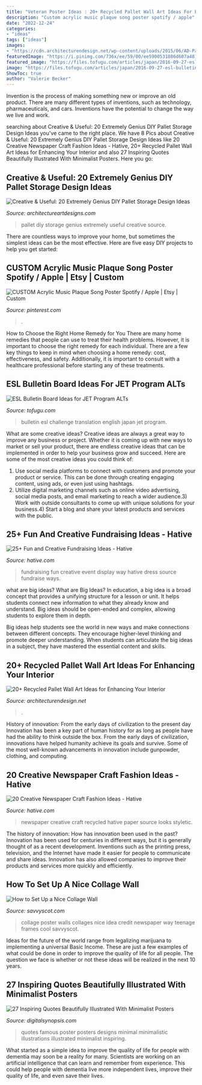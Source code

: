 ```yaml
---
title: "Veteran Poster Ideas : 20+ Recycled Pallet Wall Art Ideas For Enhancing Your Interior"
description: "Custom acrylic music plaque song poster spotify / apple"
date: "2022-12-24"
categories:
- "ideas"
tags: ["ideas"]
images:
- "https://cdn.architecturendesign.net/wp-content/uploads/2015/06/AD-Pallet-Wall-Art-7.jpg"
featuredImage: "https://i.pinimg.com/736x/ee/59/00/ee5900531886d607a481fe59298cf452.jpg"
featured_image: "https://files.tofugu.com/articles/japan/2016-09-27-esl-bulletin-board-ideas/translation-board.jpg"
image: "https://files.tofugu.com/articles/japan/2016-09-27-esl-bulletin-board-ideas/translation-board.jpg"
ShowToc: true
author: "Valerie Becker"
---
```



Invention is the process of making something new or improve an old product. There are many different types of inventions, such as technology, pharmaceuticals, and cars. Inventions have the potential to change the way we live and work.

	

		
searching about Creative &amp; Useful: 20 Extremely Genius DIY Pallet Storage Design Ideas you've came to the right place. We have 8 Pics about Creative &amp; Useful: 20 Extremely Genius DIY Pallet Storage Design Ideas like 20 Creative Newspaper Craft Fashion Ideas - Hative, 20+ Recycled Pallet Wall Art Ideas for Enhancing Your Interior and also 27 Inspiring Quotes Beautifully Illustrated With Minimalist Posters. Here you go:
		
    
## Creative &amp; Useful: 20 Extremely Genius DIY Pallet Storage Design Ideas

<img loading=lazy src="https://www.architectureartdesigns.com/wp-content/uploads/2014/12/1716.jpg" onerror="this.onerror=null;this.src='https://tse1.mm.bing.net/th?id=OIP.bxdesK2dae7ei60U0I2NyQHaO3&amp;pid=15.1';" alt="Creative &amp; Useful: 20 Extremely Genius DIY Pallet Storage Design Ideas">

_Source: architectureartdesigns.com_

>pallet diy storage genius extremely useful creative source. 

	

There are countless ways to improve your home, but sometimes the simplest ideas can be the most effective. Here are five easy DIY projects to help you get started: 

    
## CUSTOM Acrylic Music Plaque Song Poster Spotify / Apple | Etsy | Custom

<img loading=lazy src="https://i.pinimg.com/736x/ee/59/00/ee5900531886d607a481fe59298cf452.jpg" onerror="this.onerror=null;this.src='https://tse3.mm.bing.net/th?id=OIP.xn98Haj6QEZ75o60l7-RNwHaLH&amp;pid=15.1';" alt="CUSTOM Acrylic Music Plaque Song Poster Spotify / Apple | Etsy | Custom">

_Source: pinterest.com_

>. 

	

How to Choose the Right Home Remedy for You
There are many home remedies that people can use to treat their health problems. However, it is important to choose the right remedy for each individual. There are a few key things to keep in mind when choosing a home remedy: cost, effectiveness, and safety. Additionally, it is important to consult with a healthcare professional before starting any of these treatments.

    
## ESL Bulletin Board Ideas For JET Program ALTs

<img loading=lazy src="https://files.tofugu.com/articles/japan/2016-09-27-esl-bulletin-board-ideas/translation-board.jpg" onerror="this.onerror=null;this.src='https://tse2.mm.bing.net/th?id=OIP.Q27wH6h6tlk5p2B7R9F2dAHaPK&amp;pid=15.1';" alt="ESL Bulletin Board Ideas for JET Program ALTs">

_Source: tofugu.com_

>bulletin esl challenge translation english japan jet program. 

	

What are some creative ideas?
Creative ideas are always a great way to improve any business or project. Whether it is coming up with new ways to market or sell your product, there are endless creative ideas that can be implemented in order to help your business grow and succeed. Here are some of the most creative ideas you could think of:
1) Use social media platforms to connect with customers and promote your product or service. This can be done through creating engaging content, using ads, or even just using hashtags.
2) Utilize digital marketing channels such as online video advertising, social media posts, and email marketing to reach a wider audience.3) Work with outside consultants to come up with unique solutions for your business.4) Start a blog and share your latest products and services with the public.

    
## 25+ Fun And Creative Fundraising Ideas - Hative

<img loading=lazy src="https://hative.com/wp-content/uploads/2014/04/fundraising-ideas/11-fashion-dress-fundraising.jpg" onerror="this.onerror=null;this.src='https://tse4.mm.bing.net/th?id=OIP.w3bERnMOUNqN1mfKy2tbDQHaNJ&amp;pid=15.1';" alt="25+ Fun and Creative Fundraising Ideas - Hative">

_Source: hative.com_

>fundraising fun creative event display way hative dress source fundraise ways. 

	

what are big ideas?
What are Big Ideas?
In education, a big idea is a broad concept that provides a unifying structure for a lesson or unit. It helps students connect new information to what they already know and understand. Big ideas should be open-ended and complex, allowing students to explore them in depth.

Big ideas help students see the world in new ways and make connections between different concepts. They encourage higher-level thinking and promote deeper understanding. When students can articulate the big ideas in a subject, they have mastered the essential content and skills.

    
## 20+ Recycled Pallet Wall Art Ideas For Enhancing Your Interior

<img loading=lazy src="https://cdn.architecturendesign.net/wp-content/uploads/2015/06/AD-Pallet-Wall-Art-7.jpg" onerror="this.onerror=null;this.src='https://tse3.mm.bing.net/th?id=OIP.Q3UQX1J8h8p5UFXXuB7W6gHaQP&amp;pid=15.1';" alt="20+ Recycled Pallet Wall Art Ideas for Enhancing Your Interior">

_Source: architecturendesign.net_

>. 

	

History of innovation: From the early days of civilization to the present day
Innovation has been a key part of human history for as long as people have had the ability to think outside the box. From the early days of civilization, innovations have helped humanity achieve its goals and survive. Some of the most well-known advancements in innovation include gunpowder, clothing, and computing.

    
## 20 Creative Newspaper Craft Fashion Ideas - Hative

<img loading=lazy src="https://hative.com/wp-content/uploads/2014/10/newspaper-craft-fashion-ideas/11-creative-newspaper-craft-fashion-ideas.jpg" onerror="this.onerror=null;this.src='https://tse1.mm.bing.net/th?id=OIP.3lyAKeW5MjBn-S2XDcD-PgHaK1&amp;pid=15.1';" alt="20 Creative Newspaper Craft Fashion Ideas - Hative">

_Source: hative.com_

>newspaper creative craft recycled hative paper source looks styletic. 

	

The history of innovation: How has innovation been used in the past?
Innovation has been used for centuries in different ways, but it is generally thought of as a recent development. Inventions such as the printing press, television, and the Internet have made it easier for people to communicate and share ideas. Innovation has also allowed companies to improve their products and services more quickly and efficiently.

    
## How To Set Up A Nice Collage Wall

<img loading=lazy src="https://savvyscot.com/wp-content/uploads/2014/05/collage-wall.jpg" onerror="this.onerror=null;this.src='https://tse2.mm.bing.net/th?id=OIP.3x-CU3Qj_ol-ppKz152dcwHaKN&amp;pid=15.1';" alt="How to Set Up a Nice Collage Wall">

_Source: savvyscot.com_

>collage poster walls collages nice idea credit newspaper way teenage frames cool savvyscot. 

	

Ideas for the future of the world range from legalizing marijuana to implementing a universal Basic Income. These are just a few examples of what could be done in order to improve the quality of life for all people. The question we face is whether or not these ideas will be realized in the next 10 years.

    
## 27 Inspiring Quotes Beautifully Illustrated With Minimalist Posters

<img loading=lazy src="https://digitalsynopsis.com/wp-content/uploads/2014/10/famous-quotes-illustrations-poster-minimalistic-designs-23.jpg" onerror="this.onerror=null;this.src='https://tse3.mm.bing.net/th?id=OIP.ugzNYbKnmVs5OO4-RBvcvgHaJ4&amp;pid=15.1';" alt="27 Inspiring Quotes Beautifully Illustrated With Minimalist Posters">

_Source: digitalsynopsis.com_

>quotes famous poster posters designs minimal minimalistic illustrations illustrated minimalist inspiring. 

	

What started as a simple idea to improve the quality of life for people with dementia may soon be a reality for many. Scientists are working on an artificial intelligence that can learn and remember from experience. This could help people with dementia live more independent lives, improve their quality of life, and even save their lives.

